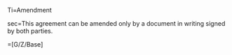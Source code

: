 Ti=Amendment

sec=This agreement can be amended only by a document in writing signed by <span class="highlight">both parties</span>.

=[G/Z/Base]
